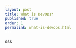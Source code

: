 ```yaml
---
layout: post
title: What is DevOps?
published: true
order: 1
permalink: what-is-devops.html
---
```

sss